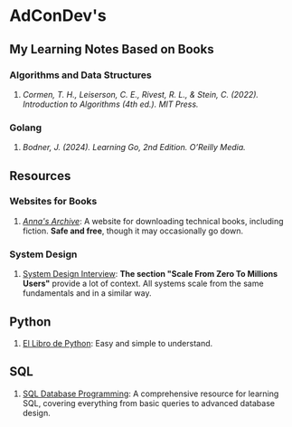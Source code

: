 # AdConDev's 

## My Learning Notes Based on Books

### Algorithms and Data Structures

1. *Cormen, T. H., Leiserson, C. E., Rivest, R. L., & Stein, C. (2022). Introduction to Algorithms (4th ed.). MIT Press.*

### Golang

1. *Bodner, J. (2024). Learning Go, 2nd Edition. O’Reilly Media.*

## Resources

### Websites for Books

1. [*Anna's Archive*](https://annas-archive.org/): A website for downloading technical books, including fiction. **Safe and free**, though it may occasionally go down.

### System Design

1. [System Design Interview](https://bytebytego.com/courses/system-design-interview/scale-from-zero-to-millions-of-users): **The section "Scale From Zero To Millions Users"** provide a lot of context. All systems scale from the same fundamentals and in a similar way.

## Python

1. [El Libro de Python](https://ellibrodepython.com/): Easy and simple to understand.

## SQL

1. [SQL Database Programming](https://www.fehily.com/sql.html): A comprehensive resource for learning SQL, covering everything from basic queries to advanced database design.
